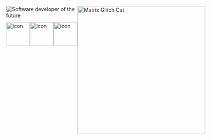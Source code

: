 <div style="display: flex; justify-content: space-between; align-items: flex-start;">
  <div>
    <img src="https://readme-typing-svg.demolab.com?font=Fira+Code&pause=1000&width=435&lines=Software+developer+of+the+future" alt="Software developer of the future">
    <div style="display: flex; margin-top: 10px;">
      <img src="https://techstack-generator.vercel.app/csharp-icon.svg" alt="icon" width="65" height="65" />
      <img src="https://techstack-generator.vercel.app/python-icon.svg" alt="icon" width="65" height="65" />
      <img src="https://techstack-generator.vercel.app/github-icon.svg" alt="icon" width="65" height="65" />
    </div>
  </div>
  <div>
    <img src="https://media.giphy.com/media/wwg1suUiTbCY8H8vIA/giphy-downsized.gif" width="350" height="350" alt="Matrix Glitch Cat">
  </div>
</div>
